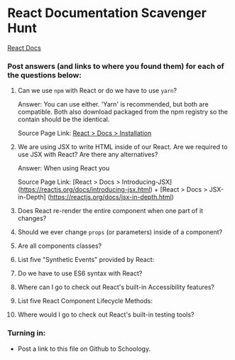 # React Documentation Scavenger Hunt

[React Docs](https://facebook.github.io/react/docs/hello-world.html)

### Post answers (and links to where you found them) for each of the questions below:

1. Can we use `npm` with React or do we have to use `yarn`?
    
    Answer: You can use either. 'Yarn' is recommended, but both are compatible. Both also download packaged from the npm registry so the contain should be the identical.
    
    Source Page Link: [React > Docs > Installation](https://reactjs.org/docs/installation.html)

2. We are using JSX to write HTML inside of our React. Are we required to use JSX with React? Are there any alternatives?

    Answer: When using React you 

    Source Page Link: [React > Docs > Introducing-JSX] (https://reactjs.org/docs/introducing-jsx.html) + [React > Docs > JSX-in-Depth] (https://reactjs.org/docs/jsx-in-depth.html)

3. Does React re-render the entire component when one part of it changes?

4. Should we ever change `props` (or parameters) inside of a component? 

5. Are all components classes? 

6. List five "Synthetic Events" provided by React:

7. Do we have to use ES6 syntax with React?

8. Where can I go to check out React's built-in Accessibility features?

9. List five React Component Lifecycle Methods:

10. Where would I go to check out React's built-in testing tools?

### Turning in:

* Post a link to this file on Github to Schoology.
